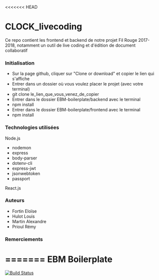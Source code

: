 <<<<<<< HEAD
# CLOCK_livecoding

Ce repo contient les frontend et backend de notre projet Fil Rouge 2017-2018, notamment un outil de live coding et d'édition de document collaboratif

### Initialisation

- Sur la page github, cliquer sur "Clone or download" et copier le lien qui s'affiche
- Entrer dans un dossier où vous voulez placer le projet (avec votre terminal)
- git clone le_lien_que_vous_venez_de_copier
- Entrer dans le dossier EBM-boilerplate/backend avec le terminal
- npm install
- Entrer dans le dossier EBM-boilerplate/frontend avec le terminal
- npm install

### Technologies utilisées

Node.js
- nodemon
- express
- body-parser
- dotenv-cli
- express-jwt
- jsonwebtoken
- passport
 
React.js

### Auteurs

- Fortin Eloïse
- Hulot Louis
- Martin Alexandre
- Prioul Rémy

### Remerciements
=======
EBM Boilerplate
===============

[![Build Status](https://travis-ci.org/EBM-2017-2018/EBM-boilerplate.svg?branch=master)](https://travis-ci.org/EBM-2017-2018/EBM-boilerplate)
